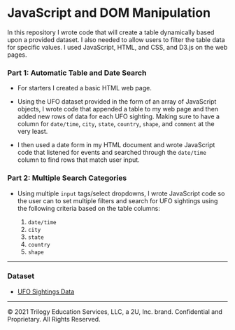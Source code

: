 # JavaScript and DOM Manipulation

In this repository I wrote code that will create a table dynamically based upon a provided dataset. I also needed to allow users to filter the table data for specific values. I used JavaScript, HTML, and CSS, and D3.js on the web pages. 

### Part 1: Automatic Table and Date Search

* For starters I created a basic HTML web page.

* Using the UFO dataset provided in the form of an array of JavaScript objects, I wrote code that appended a table to my web page and then added new rows of data for each UFO sighting.  Making sure to have a column for `date/time`, `city`, `state`, `country`, `shape`, and `comment` at the very least.

* I then used a date form in my HTML document and wrote JavaScript code that listened for events and searched through the `date/time` column to find rows that match user input.

### Part 2: Multiple Search Categories 

* Using multiple `input` tags/select dropdowns, I wrote JavaScript code so the user can to set multiple filters and search for UFO sightings using the following criteria based on the table columns:

  1. `date/time`
  2. `city`
  3. `state`
  4. `country`
  5. `shape`

- - -

### Dataset

* [UFO Sightings Data](StarterCode/static/js/data.js)

- - -

© 2021 Trilogy Education Services, LLC, a 2U, Inc. brand. Confidential and Proprietary. All Rights Reserved.
